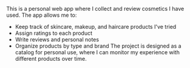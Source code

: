 This is a personal web app where I collect and review cosmetics I have used.
The app allows me to:
- Keep track of skincare, makeup, and haircare products I've tried
- Assign ratings to each product
- Write reviews and personal notes
- Organize products by type and brand
The project is designed as a catalog for personal use, where I can monitor my experience with different products over time.
